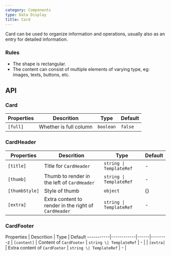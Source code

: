 ```yaml
---
category: Components
type: Data Display
title: Card
---
```


Card can be used to organize information and operations, usually also as an entry for detailed information.

### Rules
- The shape is rectangular.
- The content can consist of multiple elements of varying type, eg: images, texts, buttons, etc.

## API

### Card

Properties | Descrition | Type | Default
-----------|------------|------|--------
| `[full]` | Whether is full column | `boolean` | `false` |

### CardHeader

Properties | Descrition | Type | Default
-----------|------------|------|--------
| `[title]` | Title for `CardHeader` | `string \| TemplateRef` | - |
| `[thumb]` | Thumb to render in the left of  `CardHeader` | `string \| TemplateRef` | - |
| `[thumbStyle]` | Style of thumb | `object` | {} |
| `[extra]` | Extra content to render in the right of `CardHeader` | `string \| TemplateRef` | - |

### CardFooter

Properties | Descrition | Type | Default
-----------|------------|------|--------z
| `[content]` | Content of `CardFooter` | `string \| TemplateRef` | - |
| `[extra]` | Extra content of `CardFooter` | `string \| TemplateRef` | - |